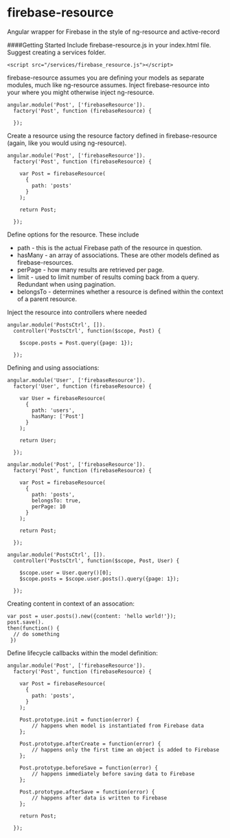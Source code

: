 firebase-resource
=================

Angular wrapper for Firebase in the style of ng-resource and active-record


####Getting Started
Include firebase-resource.js in your index.html file. Suggest creating a services folder.

    <script src="/services/firebase_resource.js"></script>
    
firebase-resource assumes you are defining your models as separate modules, much like ng-resource assumes. 
Inject firebase-resource into your where you might otherwise inject ng-resource.

    angular.module('Post', ['firebaseResource']).
      factory('Post', function (firebaseResource) {

      });
      
Create a resource using the resource factory defined in firebase-resource (again, like you would using ng-resource).

    angular.module('Post', ['firebaseResource']).
      factory('Post', function (firebaseResource) {
      
        var Post = firebaseResource(
          {
            path: 'posts'
          }
        );
        
        return Post;
        
      });

Define options for the resource. These include

* path - this is the actual Firebase path of the resource in question. 
* hasMany - an array of associations. These are other models defined as firebase-resources.
* perPage - how many results are retrieved per page.
* limit - used to limit number of results coming back from a query. Redundant when using pagination.
* belongsTo - determines whether a resource is defined within the context of a parent resource.

Inject the resource into controllers where needed

    angular.module('PostsCtrl', []).
      controller('PostsCtrl', function($scope, Post) {
        
        $scope.posts = Post.query({page: 1});
        
      });

Defining and using associations:


    angular.module('User', ['firebaseResource']).
      factory('User', function (firebaseResource) {
      
        var User = firebaseResource(
          {
            path: 'users',
            hasMany: ['Post']
          }
        );
        
        return User;
        
      });
      
    angular.module('Post', ['firebaseResource']).
      factory('Post', function (firebaseResource) {
      
        var Post = firebaseResource(
          {
            path: 'posts',
            belongsTo: true,
            perPage: 10
          }
        );
        
        return Post;
        
      });
      
    angular.module('PostsCtrl', []).
      controller('PostsCtrl', function($scope, Post, User) {
        
        $scope.user = User.query()[0];
        $scope.posts = $scope.user.posts().query({page: 1});
        
      });
      
      
Creating content in context of an assocation:

    var post = user.posts().new({content: 'hello world!'});
    post.save().
    then(function() {
      // do something
     })
     
Define lifecycle callbacks within the model definition:


    angular.module('Post', ['firebaseResource']).
      factory('Post', function (firebaseResource) {
      
        var Post = firebaseResource(
          {
            path: 'posts',
          }
        );
        
        Post.prototype.init = function(error) {
            // happens when model is instantiated from Firebase data
        };
        
        Post.prototype.afterCreate = function(error) {
            // happens only the first time an object is added to Firebase
        };
        
        Post.prototype.beforeSave = function(error) {
            // happens immediately before saving data to Firebase
        };
        
        Post.prototype.afterSave = function(error) {
            // happens after data is written to Firebase
        };
        
        return Post;
        
      });
